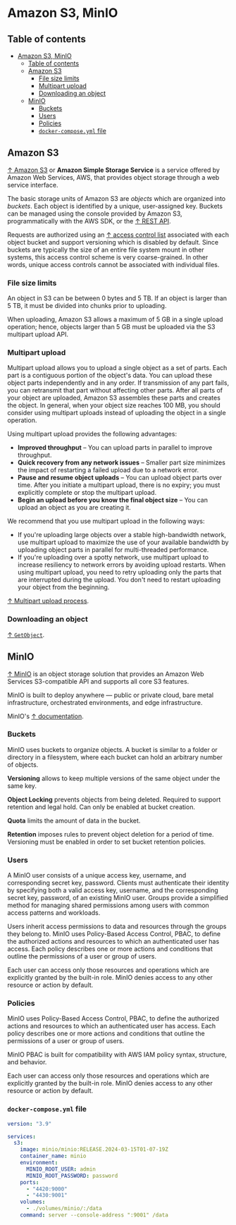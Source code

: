 # Amazon S3, MinIO

## Table of contents

- [Amazon S3, MinIO](#amazon-s3-minio)
  - [Table of contents](#table-of-contents)
  - [Amazon S3](#amazon-s3)
    - [File size limits](#file-size-limits)
    - [Multipart upload](#multipart-upload)
    - [Downloading an object](#downloading-an-object)
  - [MinIO](#minio)
    - [Buckets](#buckets)
    - [Users](#users)
    - [Policies](#policies)
    - [`docker-compose.yml` file](#docker-composeyml-file)

## Amazon S3

[↑ Amazon S3](https://aws.amazon.com/s3) or **Amazon Simple Storage Service** is a service offered by Amazon Web Services, AWS, that provides object storage through a web service interface.

The basic storage units of Amazon S3 are *objects* which are organized into *buckets*. Each object is identified by a unique, user-assigned key. Buckets can be managed using the console provided by Amazon S3, programmatically with the AWS SDK, or the [↑ REST API](https://docs.aws.amazon.com/AmazonS3/latest/API/Welcome.html).

Requests are authorized using an [↑ access control list](https://en.wikipedia.org/wiki/Access-control_list) associated with each object bucket and support versioning which is disabled by default. Since buckets are typically the size of an entire file system mount in other systems, this access control scheme is very coarse-grained. In other words, unique access controls cannot be associated with individual files.

### File size limits

An object in S3 can be between 0 bytes and 5 TB. If an object is larger than 5 TB, it must be divided into chunks prior to uploading.

When uploading, Amazon S3 allows a maximum of 5 GB in a single upload operation; hence, objects larger than 5 GB must be uploaded via the S3 multipart upload API.

### Multipart upload

Multipart upload allows you to upload a single object as a set of parts. Each part is a contiguous portion of the object's data. You can upload these object parts independently and in any order. If transmission of any part fails, you can retransmit that part without affecting other parts. After all parts of your object are uploaded, Amazon S3 assembles these parts and creates the object. In general, when your object size reaches 100 MB, you should consider using multipart uploads instead of uploading the object in a single operation.

Using multipart upload provides the following advantages:

- **Improved throughput** – You can upload parts in parallel to improve throughput.
- **Quick recovery from any network issues** – Smaller part size minimizes the impact of restarting a failed upload due to a network error.
- **Pause and resume object uploads** – You can upload object parts over time. After you initiate a multipart upload, there is no expiry; you must explicitly complete or stop the multipart upload.
- **Begin an upload before you know the final object size** – You can upload an object as you are creating it.

We recommend that you use multipart upload in the following ways:

- If you're uploading large objects over a stable high-bandwidth network, use multipart upload to maximize the use of your available bandwidth by uploading object parts in parallel for multi-threaded performance.
- If you're uploading over a spotty network, use multipart upload to increase resiliency to network errors by avoiding upload restarts. When using multipart upload, you need to retry uploading only the parts that are interrupted during the upload. You don't need to restart uploading your object from the beginning.

[↑ Multipart upload process](https://docs.aws.amazon.com/AmazonS3/latest/userguide/mpuoverview.html#mpu-process).

### Downloading an object

[↑ `GetObject`](https://docs.aws.amazon.com/AmazonS3/latest/API/API_GetObject.html).

## MinIO

[↑ MinIO](https://min.io) is an object storage solution that provides an Amazon Web Services S3-compatible API and supports all core S3 features.

MinIO is built to deploy anywhere — public or private cloud, bare metal infrastructure, orchestrated environments, and edge infrastructure.

MinIO's [↑ documentation](https://min.io/docs/minio).

### Buckets

MinIO uses buckets to organize objects. A bucket is similar to a folder or directory in a filesystem, where each bucket can hold an arbitrary number of objects.

**Versioning** allows to keep multiple versions of the same object under the same key.

**Object Locking** prevents objects from being deleted. Required to support retention and legal hold. Can only be enabled at bucket creation.

**Quota** limits the amount of data in the bucket.

**Retention** imposes rules to prevent object deletion for a period of time. Versioning must be enabled in order to set bucket retention policies.

### Users

A MinIO user consists of a unique access key, username, and corresponding secret key, password. Clients must authenticate their identity by specifying both a valid access key, username, and the corresponding secret key, password, of an existing MinIO user.
Groups provide a simplified method for managing shared permissions among users with common access patterns and workloads.

Users inherit access permissions to data and resources through the groups they belong to.
MinIO uses Policy-Based Access Control, PBAC, to define the authorized actions and resources to which an authenticated user has access. Each policy describes one or more actions and conditions that outline the permissions of a user or group of users.

Each user can access only those resources and operations which are explicitly granted by the built-in role. MinIO denies access to any other resource or action by default.

### Policies

MinIO uses Policy-Based Access Control, PBAC, to define the authorized actions and resources to which an authenticated user has access. Each policy describes one or more actions and conditions that outline the permissions of a user or group of users.

MinIO PBAC is built for compatibility with AWS IAM policy syntax, structure, and behavior.

Each user can access only those resources and operations which are explicitly granted by the built-in role. MinIO denies access to any other resource or action by default.

### `docker-compose.yml` file

```yaml
version: "3.9"

services:
  s3:
    image: minio/minio:RELEASE.2024-03-15T01-07-19Z
    container_name: minio
    environment:
      MINIO_ROOT_USER: admin
      MINIO_ROOT_PASSWORD: password
    ports:
      - "4420:9000"
      - "4430:9001"
    volumes:
      - ./volumes/minio/:/data
    command: server --console-address ":9001" /data
```
